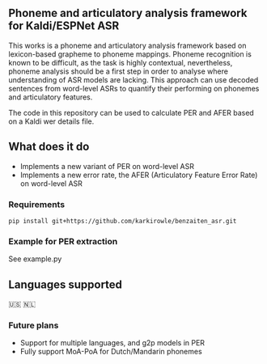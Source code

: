 ## Phoneme and articulatory analysis framework for Kaldi/ESPNet ASR

This works is a phoneme and articulatory analysis framework based on lexicon-based grapheme to phoneme mappings. 
Phoneme recognition is known to be difficult, as the task is highly contextual, nevertheless, phoneme analysis should be
a first step in order to analyse where understanding of ASR models are lacking. This approach can use decoded sentences from
word-level ASRs to quantify their performing on phonemes and articulatory features. 

The code in this repository can be used to calculate PER and AFER based on a Kaldi wer details file.

## What does it do
* Implements a new variant of PER on word-level ASR
* Implements a new error rate, the AFER (Articulatory Feature Error Rate) on word-level ASR


### Requirements

```
pip install git+https://github.com/karkirowle/benzaiten_asr.git
```

### Example for PER extraction

See example.py

## Languages supported
:us: :netherlands:
### Future plans
* Support for multiple languages, and g2p models in PER
* Fully support MoA-PoA for Dutch/Mandarin phonemes
